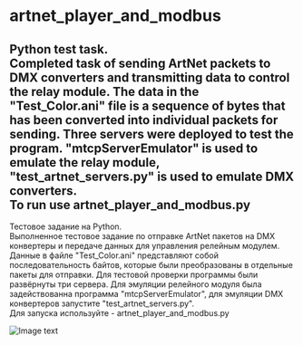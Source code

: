 # artnet_player_and_modbus

Python test task.  
Completed task of sending ArtNet packets to DMX converters and transmitting data to control the relay module.
The data in the "Test_Color.ani" file is a sequence of bytes that has been converted into individual packets for sending.
Three servers were deployed to test the program.
"mtcpServerEmulator" is used to emulate the relay module, "test_artnet_servers.py" is used to emulate DMX converters.  
  To run use artnet_player_and_modbus.py
---
Тестовое задание на Python.  
Выполненное тестовое задание по отправке ArtNet пакетов на DMX конвертеры и передаче данных для управления релейным модулем. 
Данные в файле "Test_Color.ani" представляют собой последовательность байтов, которые были преобразованы в отдельные пакеты для отправки.
Для тестовой проверки программы были развёрнуты три сервера. 
Для эмуляции релейного модуля была задействованна программа "mtcpServerEmulator", для эмуляции DMX конвертеров запустите "test_artnet_servers.py".  
Для запуска используйте - artnet_player_and_modbus.py

![Image text](https://github.com/jimbojimih/artnet_player_and_modbus/blob/main/task.jpg)

